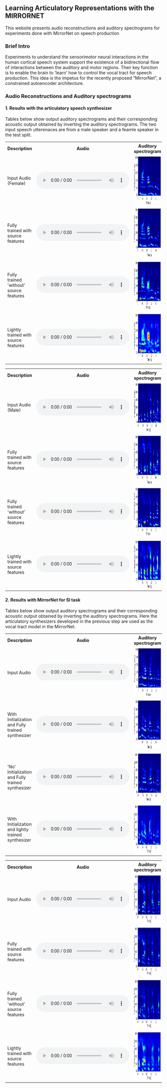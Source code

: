 ## Learning Articulatory Representations with the MIRRORNET

This website presents audio reconstructions and auditory spectrograms for experiments done with MirrorNet on speech production

### Brief Intro

Experiments to understand the sensorimotor neural interactions in the human cortical speech system support the existence of a bidirectional flow of interactions between the auditory and motor regions. Their key function is to enable the brain to ’learn’ how to control the vocal tract for speech production. This idea is the impetus for the recently proposed ”MirrorNet”, a constrained autoencoder architecture. 

### Audio Reconstructions and Auditory spectrograms

#### 1. Results with the articulatory speech synthesizer

Tables below show output auditory spectrograms and their corresponding acoustic output obtained by inverting the auditory spectrograms. The two input speech utterenaces are from a male speaker and a feamle speaker in the test split. 

<div class="figure">
    <table class="audioTable">
        <tr>
<!--             <th rowspan="2">Audio</th> -->
            <th>Description</th>
            <th>Audio</th>
	    	<th>Auditory spectrogram</th>
<!--             <th rowspan="2">Audio</th> -->
        </tr>
        <tr>
			<td> Input Audio (Female) 
            <td><audio controls="controls"><source src="TV_syn_audio/original/RealSpectrogram4.mp3"></audio></td>
<!--             <td>PARAMS IMG</td> -->
            <td><img width="300px" height="160px" src="TV_syn_spectrograms/original/sample4_orig.png"></td>
        </tr>
        <tr>
			<td> Fully trained with source features 
            <td><audio controls="controls"><source src="TV_syn_audio/fully_trained/decoderSpectrogram4.mp3"></audio></td>
<!--             <td>PARAMS IMG</td> -->
            <td><img width="300px" height="160px" src="TV_syn_spectrograms/fully_trained/sample4_fully.png"></td>
        </tr>
		        <tr>
			<td> Fully trained 'without' source features 
            <td><audio controls="controls"><source src="TV_syn_audio/6TV_syn/decoderSpectrogram4_6tvs.mp3"></audio></td>
<!--             <td>PARAMS IMG</td> -->
            <td><img width="300px" height="160px" src="TV_syn_spectrograms/6TV_syn/sample4_6TV.png"></td>
        </tr>
		        <tr>
			<td> Lightly trained with source features 
            <td><audio controls="controls"><source src="TV_syn_audio/lightly_trained/decoderSpectrogram4_dev.mp3"></audio></td>
<!--             <td>PARAMS IMG</td> -->
            <td><img width="300px" height="160px" src="TV_syn_spectrograms/lightly_trained/sample4_light.png"></td>
        </tr>
    </table>
</div>

<div class="figure">
    <table class="audioTable">
        <tr>
<!--             <th rowspan="2">Audio</th> -->
            <th>Description</th>
            <th>Audio</th>
	    	<th>Auditory spectrogram</th>
<!--             <th rowspan="2">Audio</th> -->
        </tr>
        <tr>
			<td> Input Audio (Male) 
            <td><audio controls="controls"><source src="TV_syn_audio/original/RealSpectrogram6.mp3"></audio></td>
<!--             <td>PARAMS IMG</td> -->
            <td><img width="300px" height="160px" src="TV_syn_spectrograms/original/sample6_orig.png"></td>
        </tr>
        <tr>
			<td> Fully trained with source features 
            <td><audio controls="controls"><source src="TV_syn_audio/fully_trained/decoderSpectrogram6.mp3"></audio></td>
<!--             <td>PARAMS IMG</td> -->
            <td><img width="300px" height="160px" src="TV_syn_spectrograms/fully_trained/sample6_fully.png"></td>
        </tr>
		        <tr>
			<td> Fully trained 'without' source features 
            <td><audio controls="controls"><source src="TV_syn_audio/6TV_syn/decoderSpectrogram6_6tvs.mp3"></audio></td>
<!--             <td>PARAMS IMG</td> -->
            <td><img width="300px" height="160px" src="TV_syn_spectrograms/6TV_syn/sample6_6TV.png"></td>
        </tr>
		        <tr>
			<td> Lightly trained with source features 
            <td><audio controls="controls"><source src="TV_syn_audio/lightly_trained/decoderSpectrogram6.mp3"></audio></td>
<!--             <td>PARAMS IMG</td> -->
            <td><img width="300px" height="160px" src="TV_syn_spectrograms/lightly_trained/sample6_light.png"></td>
        </tr>
    </table>
</div>

#### 2. Results with MirrorNet for SI task

Tables below show output auditory spectrograms and their corresponding acoustic output obtained by inverting the auditory spectrograms. Here the articulatory synthesizers developed in the previous step are used as the vocal tract model in the MirrorNet. 

<div class="figure">
    <table class="audioTable">
        <tr>
<!--             <th rowspan="2">Audio</th> -->
            <th>Description</th>
            <th>Audio</th>
	    	<th>Auditory spectrogram</th>
<!--             <th rowspan="2">Audio</th> -->
        </tr>
        <tr>
			<td> Input Audio 
            <td><audio controls="controls"><source src="MirrorNet_audio/original/wave2_orig.mp3"></audio></td>
<!--             <td>PARAMS IMG</td> -->
            <td><img width="300px" height="160px" src="MirrorNet_specs/sample2_orig.png"></td>
        </tr>
        <tr>
			<td> With Initialization and Fully trained synthesizer 
            <td><audio controls="controls"><source src="MirrorNet_audio/fully_trained_init/VOCSpectrogram2_init.mp3"></audio></td>
<!--             <td>PARAMS IMG</td> -->
            <td><img width="300px" height="160px" src="MirrorNet_specs/fully_trained_init/sample2_fully.png"></td>
        </tr>
		        <tr>
			<td> 'No' Initialization and Fully trained synthesizer 
            <td><audio controls="controls"><source src="MirrorNet_audio/fully_trained_noinit/VOCSpectrogram2_noinit.mp3"></audio></td>
<!--             <td>PARAMS IMG</td> -->
            <td><img width="300px" height="160px" src="MirrorNet_specs/fully_trained_noinit/sample2_noinit.png"></td>
        </tr>
		        <tr>
			<td> With Initialization and lightly trained synthesizer 
            <td><audio controls="controls"><source src="MirrorNet_audio/light_trained_init/VOCSpectrogram2_light.mp3"></audio></td>
<!--             <td>PARAMS IMG</td> -->
            <td><img width="300px" height="160px" src="MirrorNet_specs/light_trained_init/sample2_light.png"></td>
        </tr>
    </table>
</div>

<div class="figure">
    <table class="audioTable">
        <tr>
<!--             <th rowspan="2">Audio</th> -->
            <th>Description</th>
            <th>Audio</th>
	    	<th>Auditory spectrogram</th>
<!--             <th rowspan="2">Audio</th> -->
        </tr>
        <tr>
			<td> Input Audio 
            <td><audio controls="controls"><source src="MirrorNet_audio/original/wave8_orig.mp3"></audio></td>
<!--             <td>PARAMS IMG</td> -->
            <td><img width="300px" height="160px" src="MirrorNet_specs/sample8_orig.png"></td>
        </tr>
        <tr>
			<td> Fully trained with source features 
            <td><audio controls="controls"><source src="MirrorNet_audio/fully_trained_init/VOCSpectrogram8_init.mp3"></audio></td>
<!--             <td>PARAMS IMG</td> -->
            <td><img width="300px" height="160px" src="MirrorNet_specs/fully_trained_init/sample8_fully.png"></td>
        </tr>
		        <tr>
			<td> Fully trained 'without' source features 
            <td><audio controls="controls"><source src="MirrorNet_audio/fully_trained_noinit/VOCSpectrogram8_noinit.mp3"></audio></td>
<!--             <td>PARAMS IMG</td> -->
            <td><img width="300px" height="160px" src="MirrorNet_specs/fully_trained_noinit/sample8_noinit.png"></td>
        </tr>
		        <tr>
			<td> Lightly trained with source features 
            <td><audio controls="controls"><source src="MirrorNet_audio/light_trained_init/VOCSpectrogram8_light.mp3"></audio></td>
<!--             <td>PARAMS IMG</td> -->
            <td><img width="300px" height="160px" src="MirrorNet_specs/light_trained_init/sample8_light.png"></td>
        </tr>
    </table>
</div>
